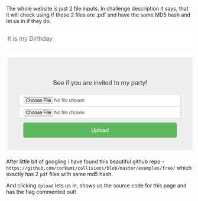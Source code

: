 
The whole website is just 2 file inputs. In challenge description it says, that it will check using if those 2 files are .pdf and have the same MD5 hash and let us in if they do.

![alt text](imgs/image.png)


After little bit of googling i have found this beautiful github repo - `https://github.com/corkami/collisions/blob/master/examples/free/`
which exactly has 2 `pdf` files with same md5 hash.

And clicking `Upload` lets us in, shows us the source code for this page and has the flag commented out! 
